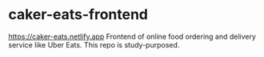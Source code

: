 # caker-eats-frontend

https://caker-eats.netlify.app
Frontend of online food ordering and delivery service like Uber Eats.
This repo is study-purposed.
